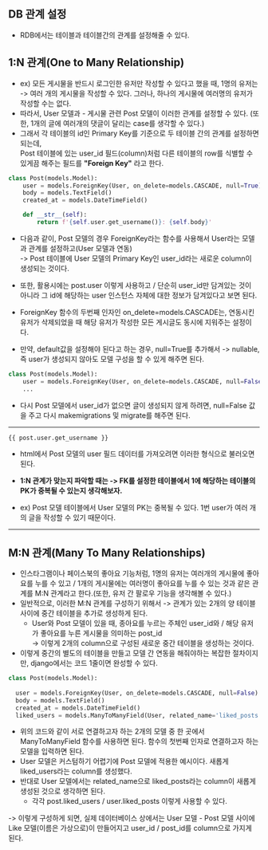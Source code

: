 ## DB 관계 설정
- RDB에서는 테이블과 테이블간의 관계를 설정해줄 수 있다.

## 1:N 관계(One to Many Relationship)

- ex) 모든 게시물을 반드시 로그인한 유저만 작성할 수 있다고 했을 때, 1명의 유저는 -> 여러 개의 게시물을 작성할 수 있다. 그러나, 하나의 게시물에 여러명의 유저가 작성할 수는 없다.
- 따라서, User 모델과 - 게시물 관련 Post 모델이 이러한 관계를 설정할 수 있다. (또한, 1개의 글에 여러개의 댓글이 달리는 case를 생각할 수 있다.)
- 그래서 각 테이블의 id인 Primary Key를 기준으로 두 테이블 간의 관계를 설정하면 되는데,   
  Post 테이블에 있는 user_id 필드(column)처럼 다른 테이블의 row를 식별할 수 있게끔 해주는 필드를 **"Foreign Key"** 라고 한다.

```python
class Post(models.Model):
    user = models.ForeignKey(User, on_delete=models.CASCADE, null=True)
    body = models.TextField()
    created_at = models.DateTimeField()

    def __str__(self):
        return f'{self.user.get_username()}: {self.body}'
```

- 다음과 같이, Post 모델의 경우 ForeignKey라는 함수를 사용해서 User라는 모델과 관계를 설정하고(User 모델과 연동)   
  -> Post 테이블에 User 모델의 Primary Key인 user_id라는 새로운 column이 생성되는 것이다.
- 또한, 활용시에는 post.user 이렇게 사용하고 / 단순히 user_id만 담겨있는 것이 아니라 그 id에 해당하는 user 인스턴스 자체에 대한 정보가 담겨있다고 보면 된다.

- ForeignKey 함수의 두번째 인자인 on_delete=models.CASCADE는, 연동시킨 유저가 삭제되었을 때 해당 유저가 작성한 모든 게시글도 동시에 지워주는 설정이다.

* 만약, default값을 설정해야 된다고 하는 경우, null=True를 추가해서 -> nullable, 즉 user가 생성되지 않아도 모델 구성을 할 수 있게 해주면 된다.

```python
class Post(models.Model):
    user = models.ForeignKey(User, on_delete=models.CASCADE, null=False)
    ...
```

- 다시 Post 모델에서 user_id가 없으면 글이 생성되지 않게 하려면, null=False 값을 주고 다시 makemigrations 및 migrate를 해주면 된다.

* * *
```html
{{ post.user.get_username }}
```

- html에서 Post 모델의 user 필드 데이터를 가져오려면 이러한 형식으로 불러오면 된다.


- **1:N 관계가 맞는지 파악할 때는 -> FK를 설정한 테이블에서 1에 해당하는 테이블의 PK가 중복될 수 있는지 생각해보자.**
- ex) Post 모델 테이블에서 User 모델의 PK는 중복될 수 있다. 1번 user가 여러 개의 글을 작성할 수 있기 때문이다.


* * * 
## M:N 관계(Many To Many Relationships)
- 인스타그램이나 페이스북의 좋아요 기능처럼, 1명의 유저는 여러개의 게시물에 좋아요를 누를 수 있고 / 1개의 게시물에는 여러명이 좋아요를 누를 수 있는 것과 같은 관계를 M:N 관계라고 한다.(또한, 유저 간 팔로우 기능을 생각해볼 수 있다.)
- 일반적으로, 이러한 M:N 관계를 구성하기 위해서 -> 관계가 있는 2개의 양 테이블 사이에 중간 테이블을 추가로 생성하게 된다.
  - User와 Post 모델이 있을 때, 종아요를 누르는 주체인 user_id와 / 해당 유저가 좋아요를 누른 게시물을 의미하는 post_id   
    -> 이렇게 2개의 column으로 구성된 새로운 중간 테이블을 생성하는 것이다.
- 이렇게 중간의 별도의 테이블을 만들고 모델 간 연동을 해줘야하는 복잡한 절차이지만, django에서는 코드 1줄이면 완성할 수 있다.

```python
class Post(models.Model):
  
  user = models.ForeignKey(User, on_delete=models.CASCADE, null=False)
  body = models.TextField()
  created_at = models.DateTimeField()
  liked_users = models.ManyToManyField(User, related_name='liked_posts')
```

- 위의 코드와 같이 서로 연결하고자 하는 2개의 모델 중 한 곳에서 ManyToManyField 함수를 사용하면 된다. 함수의 첫번째 인자로 연결하고자 하는 모델을 입력하면 된다.
- User 모델은 커스텀하기 어렵기에 Post 모델에 적용한 예시이다. 새롭게 liked_users라는 column를 생성했다.
- 반대로 User 모델에서는 related_name으로 liked_posts라는 column이 새롭게 생성된 것으로 생각하면 된다.
  - 각각 post.liked_users / user.liked_posts 이렇게 사용할 수 있다.

-> 이렇게 구성하게 되면, 실제 데이터베이스 상에서는 User 모델 - Post 모델 사이에 Like 모델(이름은 가상으로)이 만들어지고 user_id / post_id를 column으로 가지게 된다.
